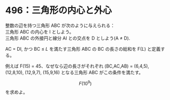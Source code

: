 # 496：三角形の内心と外心

整数の辺を持つ三角形 ABC が次のように与えられる：\
三角形 ABC の内心を I としよう。\
三角形 ABC の外接円と線分 AI との交点を D としよう(A ≠ D).

AC = DI, かつ BC ≤ _L_ を満たす三角形 ABC の BC の長さの総和を F(_L_) と定義する。

例えば F(15) = 45、なぜなら辺の長さがそれぞれ (BC,AC,AB) = (6,4,5), (12,8,10), (12,9,7), (15,9,16) となる三角形 ABC がこの条件を満たす。

$$F(10^9)$$ を求めよ。
